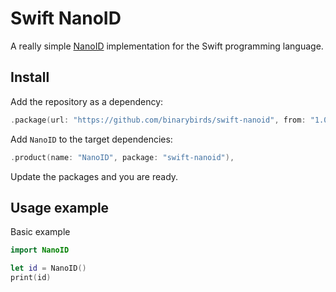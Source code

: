 # Swift NanoID

A really simple [NanoID](https://github.com/ai/nanoid) implementation for the Swift programming language.

## Install

Add the repository as a dependency:

```swift
.package(url: "https://github.com/binarybirds/swift-nanoid", from: "1.0.0"),
```

Add `NanoID` to the target dependencies:

```swift
.product(name: "NanoID", package: "swift-nanoid"),
```

Update the packages and you are ready.

## Usage example

Basic example

```swift
import NanoID

let id = NanoID()
print(id)
```
